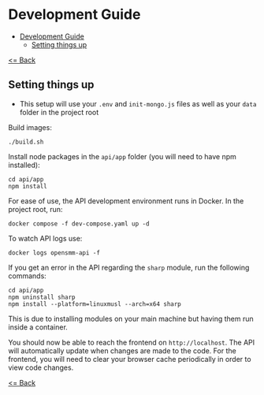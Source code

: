 # Development Guide
- [Development Guide](#development-guide)
  - [Setting things up](#setting-things-up)

[<= Back](ReadMe.md "Documentation Index")

## Setting things up

- This setup will use your `.env` and `init-mongo.js` files as well as your `data` folder in the project root

Build images:
```
./build.sh
```

Install node packages in the `api/app` folder (you will need to have npm installed):
```
cd api/app
npm install
```

For ease of use, the API development environment runs in Docker. In the project root, run:
```
docker compose -f dev-compose.yaml up -d
```

To watch API logs use:
```
docker logs opensmm-api -f
```

If you get an error in the API regarding the `sharp` module, run the following commands:
```
cd api/app
npm uninstall sharp
npm install --platform=linuxmusl --arch=x64 sharp
```

This is due to installing modules on your main machine but having them run inside a container.

You should now be able to reach the frontend on `http://localhost`. The API will automatically update when changes are made to the code. For the frontend, you will need to clear your browser cache periodically in order to view code changes.

[<= Back](ReadMe.md "Documentation Index")